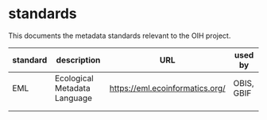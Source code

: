 # standards

This documents the metadata standards relevant to the OIH project.

| standard | description                  | URL                             | used by    |
| -------- | ---------------------------- | ------------------------------- | ---------- |
| EML      | Ecological Metadata Language | https://eml.ecoinformatics.org/ | OBIS, GBIF |
|          |                              |                                 |            |
|          |                              |                                 |            |

